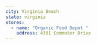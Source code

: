 ```yaml
---
city: Virginia Beach
state: virginia
stores:
  - name: "Organic Food Depot "
    address: 4301 Commuter Drive
---
```

